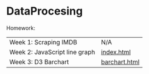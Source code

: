 # DataProcesing
Homework:

<table>
    <tr>
        <td>Week 1: Scraping IMDB</td>
		<td>N/A</td>
    </tr>
	    <tr>
        <td>Week 2: JavaScript line graph</td>
		<td><a href="https://rawgit.com/BerendNannes/DataProcessing/master/Homework/Week%202/index.html">index.html</a></td>
    </tr>
	    <tr>
        <td>Week 3: D3 Barchart</td>
		<td><a href="https://rawgit.com/BerendNannes/DataProcessing/master/Homework/Week%203/barchart.html">barchart.html</a></td>
    </tr>
</table>
